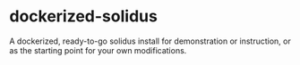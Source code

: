 # dockerized-solidus
A dockerized, ready-to-go solidus install for demonstration or instruction, or as the starting point for your own modifications.
